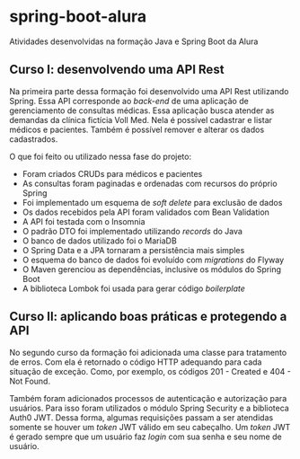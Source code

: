 # spring-boot-alura
Atividades desenvolvidas na formação Java e Spring Boot da Alura

## Curso I: desenvolvendo uma API Rest

Na primeira parte dessa formação foi desenvolvido uma API Rest utilizando Spring. 
Essa API corresponde ao *back-end* de uma aplicação de gerenciamento de consultas médicas. 
Essa aplicação busca atender as demandas da clínica fictícia Voll Med. 
Nela é possível cadastrar e listar médicos e pacientes. 
Também é possível remover e alterar os dados cadastrados. 

O que foi feito ou utilizado nessa fase do projeto:
- Foram criados CRUDs para médicos e pacientes
- As consultas foram paginadas e ordenadas com recursos do próprio Spring
- Foi implementado um esquema de *soft delete* para exclusão de dados
- Os dados recebidos pela API foram validados com Bean Validation
- A API foi testada com o Insomnia
- O padrão DTO foi implementado utilizando *records* do Java
- O banco de dados utilizado foi o MariaDB
- O Spring Data e a JPA tornaram a persistência mais simples
- O esquema do banco de dados foi evoluído com *migrations* do Flyway
- O Maven gerenciou as dependências, inclusive os módulos do Spring Boot
- A biblioteca Lombok foi usada para gerar código *boilerplate*

## Curso II: aplicando boas práticas e protegendo a API

No segundo curso da formação foi adicionada uma classe para tratamento de erros.
Com ela é retornado o código HTTP adequando para cada situação de exceção.
Como, por exemplo, os códigos 201 - Created e 404 - Not Found.

Também foram adicionados processos de autenticação e autorização para usuários.
Para isso foram utilizados o módulo Spring Security e a biblioteca Auth0 JWT.
Dessa forma, algumas requisições passam a ser atendidas somente se houver um *token* JWT válido em seu cabeçalho.
Um *token* JWT é gerado sempre que um usuário faz *login* com sua senha e seu nome de usuário.
